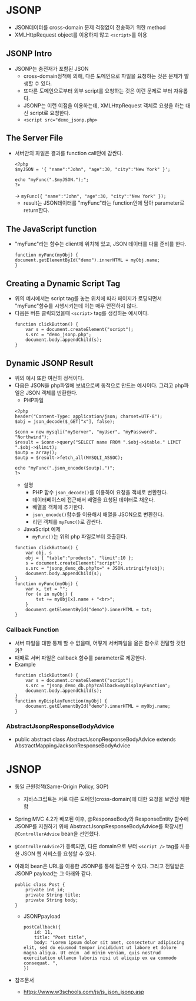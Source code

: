 # JSONP
 - JSON데이터를 cross-domain 문제 걱정없이 전송하기 위한 method
 - XMLHttpRequest object를 이용하지 않고 `<script>`를 이용

## JSONP Intro
 - JSONP는 충전재가 포함된 JSON
	 - cross-domain정책에 의해, 다른 도메인으로 파일을 요청하는 것은 문제가 발생할 수 있다.
	 - 또다른 도메인으로부터 외부 script를 요청하는 것은 이런 문제로 부터 자유롭다.
	 - JSONP는 이런 이점을 이용하는데, XMLHttpRequest 객체로 요청을 하는 대신 script로 요청한다.
	 - `<script src="demo_jsonp.php>`

## The Server File
 - 서버안의 파일은 결과를 function call안에 감싼다.
	```
	<?php
	$myJSON = '{ "name":"John", "age":30, "city":"New York" }';

	echo "myFunc(".$myJSON.");";
	?>
	```
	-> `myFunc({ "name":"John", "age":30, "city":"New York" });`
	 - result는 JSON데이터를 "myFunc"라는 function안에 담아 parameter로 return한다.

## The JavaScript function
 - "myFunc"라는 함수는 client에 위치해 있고, JSON 데이터를 다룰 준비를 한다.
 	```
 	function myFunc(myObj) {
	document.getElementById("demo").innerHTML = myObj.name;
	}
	```

## Creating a Dynamic Script Tag
 - 위의 예시에서는 script tag를 놓는 위치에 따라 페이지가 로딩되면서 "myFunc"함수를 시행시키는데 이는 매우 안전하지 않다.
 - 다음은 버튼 클릭되었을때 `<script>` tag를 생성하는 예시이다.
 	```
 	function clickButton() {
		var s = document.createElement("script");
		s.src = "demo_jsonp.php";
		document.body.appendChild(s);
	}
 	```

## Dynamic JSONP Result
 - 위의 예시 또한 여전히 정적이다.
 - 다음은 JSON을 php파일에 보냄으로써 동적으로 만드는 예시이다. 그리고 php파일은 JSON 객체를 반환한다.
 	 - PHP파일
	```
 	<?php
	header("Content-Type: application/json; charset=UTF-8");
	$obj = json_decode($_GET["x"], false);

	$conn = new mysqli("myServer", "myUser", "myPassword", "Northwind");	
	$result = $conn->query("SELECT name FROM ".$obj->$table." LIMIT ".$obj->$limit);
	$outp = array();
	$outp = $result->fetch_all(MYSQLI_ASSOC);

	echo "myFunc(".json_encode($outp).")";
	?>
	```
	 - 설명
		 - PHP 함수 `json_decode()`를 이용하여 요청을 객체로 변환한다.
		 - 데이터베이스에 접근해서 배열을 요청된 데이터로 채운다.
		 - 배열을 객체에 추가한다.
		 - `json_encode()`함수를 이용해서 배열을 JSON으로 변환한다.
		 - 리턴 객체를 `myFunc()`로 감싼다.
	 - JavaScript 예제
	 	 - `myFunc()`는 위의 php 파일로부터 호출된다.
	```
	function clickButton() {
    	var obj, s
    	obj = { "table":"products", "limit":10 };
    	s = document.createElement("script");
    	s.src = "jsonp_demo_db.php?x=" + JSON.stringify(obj);
    	document.body.appendChild(s);
	}
	function myFunc(myObj) {
	    var x, txt = "";
	    for (x in myObj) {
	        txt += myObj[x].name + "<br>";
	    }
	    document.getElementById("demo").innerHTML = txt;
	}
	```

### Callback Function
 - 서버 파일을 대한 통제 할 수 없을때, 어떻게 서버파일을 옮은 함수로 전달할 것인가?
 - 때때로 서버 파일은 callback 함수를 parameter로 제공한다.
 - Example
	```
	function clickButton() {
	    var s = document.createElement("script");
	    s.src = "jsonp_demo_db.php?callback=myDisplayFunction";
	    document.body.appendChild(s);
	}
	function myDisplayFunction(myObj) {
		document.getElementById("demo").innerHTML = myObj.name;
	}
	```

### AbstractJsonpResponseBodyAdvice
 - public abstract class AbstractJsonpResponseBodyAdvice extends AbstractMappingJacksonResponseBodyAdvice


# JSNOP
 - 동일 근원정책(Same-Origin Policy, SOP)
 	 - 자바스크립트는 서로 다른 도메인(cross-domain)에 대한 요청을 보안상 제한함
 - Spring MVC 4.2가 배포된 이후, @ResponseBody와 ResponseEntity 함수에 JSONP를 지원하기 위해 AbstractJsonpResponseBodyAdvice를 확장시킨 `@ControllerAdvice` bean을 선언했다.
 - `@ControllerAdvice`가 등록되면, 다른 domain으로 부터 `<script />` tag를 사용한 JSON 웹 서비스를 요청할 수 있다.

 - 아래의 bean은 URL을 이용한 JSONP를 통해 접근할 수 있다. 그리고 전달받은 JSONP payload는 그 아래와 같다.
	```
 	public class Post {
		private int id;
		private String title;
		private String body;
	}
 	```
 	 - JSONPpayload
	 	```
		postCallback({
			id: 11,
			title: "Post title",	
			body: "Lorem ipsum dolor sit amet, consectetur adipiscing elit, sed do eiusmod tempor incididunt ut labore et dolore magna aliqua. Ut enim 	ad minim veniam, quis nostrud exercitation ullamco laboris nisi ut aliquip ex ea commodo consequat. ",
		})
 		```


 - 참조문서
 	 - https://www.w3schools.com/js/js_json_jsonp.asp
